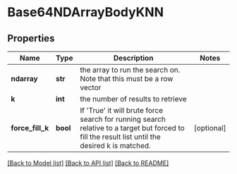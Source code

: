 # Base64NDArrayBodyKNN

## Properties
Name | Type | Description | Notes
------------ | ------------- | ------------- | -------------
**ndarray** | **str** | the array to run the search on. Note that this must be a row vector | 
**k** | **int** | the number of results to retrieve | 
**force_fill_k** | **bool** | If &#39;True&#39; it will brute force search for running search relative to a target but forced to fill the result list until the desired k is matched. | [optional] 

[[Back to Model list]](../README.md#documentation-for-models) [[Back to API list]](../README.md#documentation-for-api-endpoints) [[Back to README]](../README.md)


